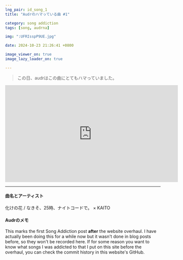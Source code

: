 ```yaml
---
lng_pair: id_song_1
title: "Audrのハマっている曲 #1"

category: song addiction
tags: [song, audrna]

img: ":UFRIsspP9UE.jpg"

date: 2024-10-23 21:26:41 +0800

image_viewer_on: true
image_lazy_loader_on: true

---
```


> この日、audrはこの曲にとてもハマっていました。

<iframe
  width="560"
  height="315"
  src="https://www.youtube.com/embed/UFRIsspP9UE"
  title="YouTube video player"
  frameborder="0"
  allow="accelerometer; clipboard-write; encrypted-media; gyroscope; picture-in-picture; web-share"
  referrerpolicy="strict-origin-when-cross-origin"
  allowfullscreen
  data-align="center"
></iframe>

<hr>

#### 曲名とアーティスト

<!-- outline-start -->
化けの花 / なきそ、25時、ナイトコードで。 × KAITO
<!-- outline-end -->

#### Audrのメモ
This marks the first Song Addiction post **after** the website overhaul. I have actually been doing this for a while now but it wasn't done in blog posts before, so they won't be recorded here. If for some reason you want to know what songs I was addicted to that I put on this site before the overhaul, you can check the commit history in this website's GitHub.
